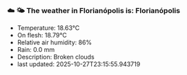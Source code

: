 ### ☁️ 🌤️  The weather in Florianópolis is: Florianópolis

- Temperature: 18.63°C
- On flesh: 18.79°C
- Relative air humidity: 86%
- Rain: 0.0 mm
- Description: Broken clouds
- last updated: 2025-10-27T23:15:55.943719

